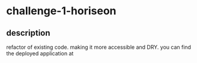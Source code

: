# challenge-1-horiseon

## description

refactor of existing code. making it more accessible and DRY. you can find the deployed application at